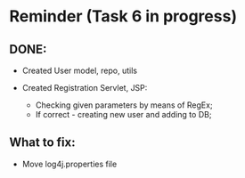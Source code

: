 # Reminder (Task 6 in progress)

## DONE:

- Created User model, repo, utils

- Created Registration Servlet, JSP:
	- Checking given parameters by means of RegEx;
	- If correct - creating new user and adding to DB;

## What to fix:

- Move log4j.properties file
